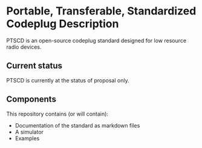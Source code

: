 # Portable, Transferable, Standardized Codeplug Description

PTSCD is an open-source codeplug standard designed for low resource radio devices.

## Current status

PTSCD is currently at the status of proposal only.

## Components

This repository contains (or will contain):
 * Documentation of the standard as markdown files
 * A simulator 
 * Examples
